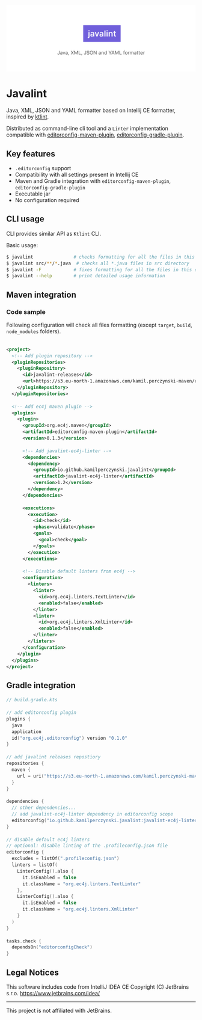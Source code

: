 ![Banner](docs/banner.svg)

# Javalint

Java, XML, JSON and YAML formatter based on Intellij CE formatter,
inspired by [ktlint](https://github.com/pinterest/ktlint).

Distributed as command-line cli tool and a `Linter` implementation compatible with
[editorconfig-maven-plugin](https://github.com/ec4j/editorconfig-maven-plugin),
[editorconfig-gradle-plugin](https://github.com/ec4j/editorconfig-gradle-plugin).

## Key features

* `.editorconfig` support
* Compatibility with all settings present in Intellij CE
* Maven and Gradle integration with `editorconfig-maven-plugin`, `editorconfig-gradle-plugin`
* Executable jar
* No configuration required

## CLI usage

CLI provides similar API as `Ktlint` CLI.

Basic usage:

```bash
$ javalint               # checks formatting for all the files in this directory
$ javalint src/**/*.java  # checks all *.java files in src directory
$ javalint -F            # fixes formatting for all the files in this directory
$ javalint --help        # print detailed usage information
```

## Maven integration

### Code sample

Following configuration will check all files formatting
(except `target`, `build`, `node_modules` folders).

```xml

<project>
  <!-- Add plugin repository -->
  <pluginRepositories>
    <pluginRepository>
      <id>javalint-releases</id>
      <url>https://s3.eu-north-1.amazonaws.com/kamil.perczynski-maven/release</url>
    </pluginRepository>
  </pluginRepositories>

  <!-- Add ec4j maven plugin -->
  <plugins>
    <plugin>
      <groupId>org.ec4j.maven</groupId>
      <artifactId>editorconfig-maven-plugin</artifactId>
      <version>0.1.3</version>

      <!-- Add javalint-ec4j-linter -->
      <dependencies>
        <dependency>
          <groupId>io.github.kamilperczynski.javalint</groupId>
          <artifactId>javalint-ec4j-linter</artifactId>
          <version>1.2</version>
        </dependency>
      </dependencies>

      <executions>
        <execution>
          <id>check</id>
          <phase>validate</phase>
          <goals>
            <goal>check</goal>
          </goals>
        </execution>
      </executions>

      <!-- Disable default linters from ec4j -->
      <configuration>
        <linters>
          <linter>
            <id>org.ec4j.linters.TextLinter</id>
            <enabled>false</enabled>
          </linter>
          <linter>
            <id>org.ec4j.linters.XmlLinter</id>
            <enabled>false</enabled>
          </linter>
        </linters>
      </configuration>
    </plugin>
  </plugins>
</project>
```

## Gradle integration

```kotlin
// build.gradle.kts

// add editorconfig plugin
plugins {
  java
  application
  id("org.ec4j.editorconfig") version "0.1.0"
}

// add javalint releases repostiory
repositories {
  maven {
    url = uri("https://s3.eu-north-1.amazonaws.com/kamil.perczynski-maven/release")
  }
}

dependencies {
  // other dependencies...
  // add javalint-ec4j-linter dependency in editorconfig scope
  editorconfig("io.github.kamilperczynski.javalint:javalint-ec4j-linter:1.2")
}

// disable default ec4j linters
// optional: disable linting of the .profileconfig.json file
editorconfig {
  excludes = listOf(".profileconfig.json")
  linters = listOf(
    LinterConfig().also {
      it.isEnabled = false
      it.className = "org.ec4j.linters.TextLinter"
    },
    LinterConfig().also {
      it.isEnabled = false
      it.className = "org.ec4j.linters.XmlLinter"
    }
  )
}

tasks.check {
  dependsOn("editorconfigCheck")
}
```

## Legal Notices

This software includes code from IntelliJ IDEA CE
Copyright (C) JetBrains s.r.o.
https://www.jetbrains.com/idea/

---

This project is not affiliated with JetBrains.


